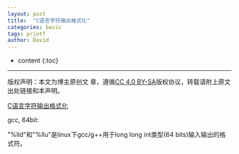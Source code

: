 ```yaml
---
layout: post
title:  "C语言字符输出格式化"
categories: basic
tags: printf
author: David
---
```


* content
{:toc}

---
版权声明：本文为博主原创文
章，遵循[CC 4.0 BY-SA](http://creativecommons.org/licenses/by-sa/4.0/)版权协议，转载请附上原文出处链接和本声明。


[C语言字符输出格式化](https://blog.csdn.net/pbymw8iwm/article/details/8153226)

gcc, 64bit:

"%lld"和"%llu"是linux下gcc/g++用于long long int类型(64 bits)输入输出的格式符。

